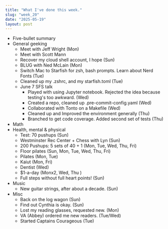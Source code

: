 ```yaml
---
title: "What I've done this week."
slug: "week_20"
date: "2025-05-19"
layout: post
---
```


* Five-bullet summary
* General geeking
    - Meet with Jeff Wright (Mon)
    - Meet with Scott Mann
    - Recover my cloud shell account, I hope (Sun)
    - BLUG with Ned McLain (Mon)
    - Switch Mac to Starfish for zsh, bash prompts. Learn about Nerd Fonts (Tue)
    - Cleaned up my .zshrc, and my starfish.toml (Tue)
    - June 7 SFS talk
        - Played with using Jupyter notebook. Rejected the idea because testing's too awkward. (Wed)
        - Created a repo, cleaned up .pre-commit-config.yaml (Wed)
        - Collaborated with Tonto on a Makefile (Wed)
        - Cleaned up and Improved the environment generally (Thu)
        - Branched to get code coverage. Added second set of tests (Thu)
* Math
* Health, mental & physical
    - Test: 70 pushups (Sun)
    - Westminster Rec Center + Chess with Lyn (Sun)
    - 200 Pushups: 5 sets of 40 + 1 (Mon, Tue, Wed, Thu, Fri)
    - Floor pilates (Sun, Mon, Tue, Wed, Thu, Fri)
    - Pilates (Mon, Tue)
    - Kaiut (Mon, Fri)
    - Dentist (Wed)
    - $1-a-day (Monx2, Wed, Thu )
    - Full steps without full heart points! (Sun)
* Music
    - New guitar strings, after about a decade. (Sun)
* Misc
    - Back on the log wagon (Sun)
    - Find out Cynthia is okay. (Sun)
    - Lost my reading glasses, requested new. (Mon)
    - VA (Abbey) ordered me new readers. (Tue/Wed)
    - Started Captains Courageous (Tue)
